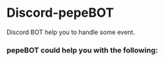 # Discord-pepeBOT
Discord BOT help you to handle some event.

### pepeBOT could help you with the following:
